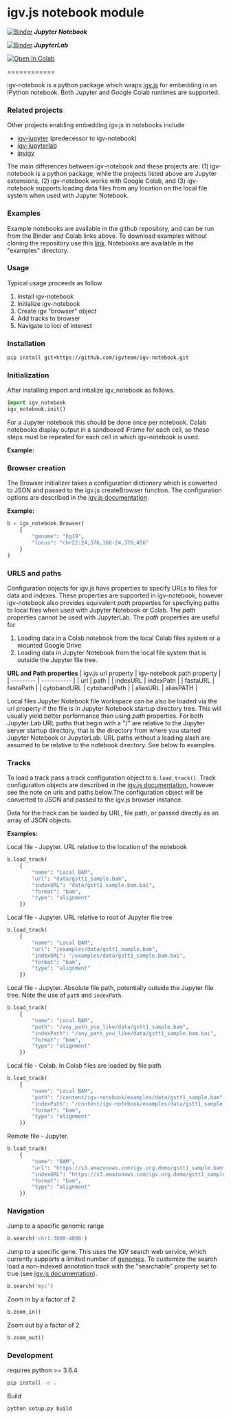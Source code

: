 # igv.js notebook module

[![Binder](https://mybinder.org/badge_logo.svg)](https://mybinder.org/v2/gh/igvteam/igv-notebook/main?filepath=examples)   _**Jupyter Notebook**_

[![Binder](https://mybinder.org/badge_logo.svg)](https://mybinder.org/v2/gh/igvteam/igv-notebook/main?urlpath=lab/tree/examples)  _**JupyterLab**_

[![Open In Colab](https://colab.research.google.com/assets/colab-badge.svg)](https://colab.research.google.com/drive/1ebC3QUJiDGNUON34V2O99cGIdc11D3D5?usp=sharing)

============

igv-notebook is a python package which wraps [igv.js](https://github.com/igvteam/igv.js) for embedding in an IPython notebook.
Both Jupyter and Google Colab runtimes are supported. 

### Related projects

Other projects enabling embedding igv.js in notebooks include

* [igv-jupyter](https://github.com/g2nb/igv-jupyter)  (predecessor to igv-notebook)
* [igv-jupyterlab](https://github.com/epi2me-labs/igv-jupyterlab)
* [ipyigv](https://github.com/QuantStack/ipyigv)

The main differences between igv-notebook and these projects are: (1) igv-notebook is a python package, while the 
projects listed above are Jupyter extensions, (2) igv-notebook works with Google Colab, and (3) igv-notebook
supports loading data files from any location on the local file system when used with Jupyter Notebook.


### Examples

Example notebooks are available in the github repository, and can be run from the Binder and Colab links above. 
To download examples without cloning the repository use this 
[link](https://github.com/igvteam/igv.js-jupyter/archive/master.zip). Notebooks are available in the
"examples" directory.

### Usage

Typical usage proceeds as follow

1. Install igv-notebook
2. Initialize igv-notebook
3. Create igv "browser" object
4. Add tracks to browser 
5. Navigate to loci of interest

### Installation

```bash
pip install git+https://github.com/igvteam/igv-notebook.git
```

### Initialization

After installing import and intialize igv_notebook as follows. 

```python
import igv_notebook
igv_notebook.init()
```
For a Jupyter notebook this should be done once per notebook.   Colab notebooks display output in a sandboxed iFrame 
for each cell, so these steps must be repeated for each cell in which  igv-notebook is used.

**Example:**

### Browser creation

The Browser initializer takes a configuration dictionary which is converted to JSON and passed to the igv.js
createBrowser function. The configuration options are described in the
[igv.js documentation](https://github.com/igvteam/igv.js/wiki/Browser-Configuration-2.0).

**Example:**

```python
b = igv_notebook.Browser(
    {
        "genome": "hg19",
        "locus": "chr22:24,376,166-24,376,456"
    }
)
```

### URLS and paths

Configuration objects for igv.js have properties to specify URLs to files for data and indexes.  These properties are 
supported in igv-notebook, however igv-notebook also provides equivalent _path_ properties for specfiying paths to 
local files when used with Jupyter Notebook or Colab.  The _path_ properties cannot be used with JupyterLab.  The _path_ properties are useful for

1. Loading data in a Colab notebook from the local Colab files system or a mounted Google Drive
1. Loading data in Jupyter Notebook from the local file system that is outside the Jupyter file tree. 

**URL and Path properties**
| igv.js url property  | igv-notebook path property |
| --------- | ----------- |
 | url  | path |
 | indexURL | indexPath |
 | fastaURL | fastaPath |
 | cytobandURL | cytobandPath |
 | aliasURL | aliasPATH | 


Local files Jupyter Notebook file workspace can be also be loaded via the url property if the file is in Jupyter Notebook startup directory
tree.  This will usually yield better performance than using _path_ properties.  For both Jupyter Lab URL paths that begin with a "/" are relative to the Jupyter server startup directory, that is the directory from where you started Jupyter Notebook or JupyterLab.  URL paths without a leading slash are assumed to be relative to the notebook directory.  See below fo examples.




### Tracks

To load a track pass a track configuration object to ```b.load_track()```. Track configuration
objects are described in the [igv.js documentation](https://github.com/igvteam/igv.js/wiki/Tracks-2.0), however
see the note on urls and paths below.The configuration object will be converted to JSON and passed to the igv.js browser instance.

Data for the track can be loaded by URL, file path,  or passed directly as an array of JSON objects.


**Examples:** 

Local file - Jupyter. URL relative to the location of the notebook 

```python
b.load_track(
    {
        "name": "Local BAM",
        "url": "data/gstt1_sample.bam",
        "indexURL": "data/gstt1_sample.bam.bai",
        "format": "bam",
        "type": "alignment"
    })

```

Local file - Jupyter.  URL relative to root of Jupyter file tree

```python
b.load_track(
    {
        "name": "Local BAM",
        "url": "/examples/data/gstt1_sample.bam",
        "indexURL": "/examples/data/gstt1_sample.bam.bai",
        "format": "bam",
        "type": "alignment"
    })

```

Local file - Jupyter.  Absolute file path, potentially outside the Jupyter file tree.  Note the use of ```path``` and ```indexPath```.

```python
b.load_track(
    {
        "name": "Local BAM",
        "path": "/any_path_you_like/data/gstt1_sample.bam",
        "indexPath": "/any_path_you_like/data/gstt1_sample.bam.bai",
        "format": "bam",
        "type": "alignment"
    })

```



Local file - Colab.  In Colab files are loaded by file path.

```python
b.load_track(
    {
        "name": "Local BAM",
        "path": "/content/igv-notebook/examples/data/gstt1_sample.bam",
        "indexPath": "/content/igv-notebook/examples/data/gstt1_sample.bam.bai",
        "format": "bam",
        "type": "alignment"
    })
```

Remote file - Jupyter.   

```python
b.load_track(
    {
        "name": "BAM",
        "url": "https://s3.amazonaws.com/igv.org.demo/gstt1_sample.bam",
        "indexURL": "https://s3.amazonaws.com/igv.org.demo/gstt1_sample.bam.bai",
        "format": "bam",
        "type": "alignment"
    })

```



### Navigation

Jump to a specific genomic range

```python
b.search('chr1:3000-4000')

```

Jump to a specific gene. This uses the IGV search web service, which currently supports a limited number of 
[genomes](https://s3.amazonaws.com/igv.org.genomes/genomes.json).  To customize the search load a non-indexed annotation
track with the "searchable" property set to true (see [igv.js documentation](https://github.com/igvteam/igv.js/wiki/Annotation-Track#configuration-options)).


```python
b.search('myc')

```

Zoom in by a factor of 2

```python
b.zoom_in()
```

Zoom out by a factor of 2

```python
b.zoom_out()
```




### Development 

requires python >= 3.6.4

```bash
pip install -e .
```

Build 
```bash
python setup.py build  
```
